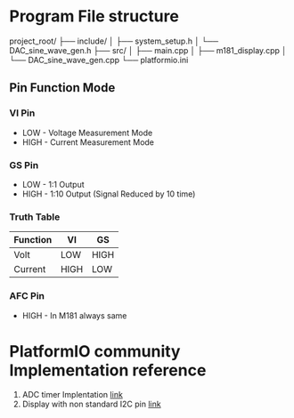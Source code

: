 # Program File structure
project_root/
├── include/
│   ├── system_setup.h
│   └── DAC_sine_wave_gen.h
├── src/
│   ├── main.cpp
│   ├── m181_display.cpp
│   └── DAC_sine_wave_gen.cpp
└── platformio.ini

## Pin Function Mode
### VI Pin
*  LOW - Voltage Measurement Mode
* HIGH - Current Measurement Mode
### GS Pin
*  LOW - 1:1 Output 
* HIGH - 1:10 Output (Signal Reduced by 10 time) 
### Truth Table
| Function | VI   | GS   |
|----------|------|------|
| Volt     | LOW  | HIGH |
| Current  | HIGH | LOW  |

### AFC Pin
* HIGH - In M181 always same

# PlatformIO community Implementation reference
1. ADC timer Implentation [link](https://community.platformio.org/t/in-stm32f103-how-to-create-two-timer-interrupt-running-without-disturb-each-other/43870/2)
2. Display with non standard I2C pin [link](https://community.platformio.org/t/ssd1306-display-is-not-working-on-bluepill-board-stm32f103/43752/10)